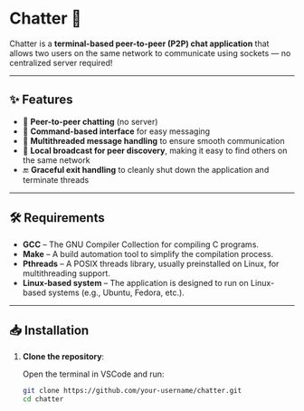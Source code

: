 # Chatter 💬

Chatter is a **terminal-based peer-to-peer (P2P) chat application** that allows two users on the same network to communicate using sockets — no centralized server required!

---

## ✨ Features

- 🔄 **Peer-to-peer chatting** (no server)
- 🔧 **Command-based interface** for easy messaging
- 🧵 **Multithreaded message handling** to ensure smooth communication
- 📡 **Local broadcast for peer discovery**, making it easy to find others on the same network
- 🔚 **Graceful exit handling** to cleanly shut down the application and terminate threads

---

## 🛠 Requirements

- **GCC** – The GNU Compiler Collection for compiling C programs.
- **Make** – A build automation tool to simplify the compilation process.
- **Pthreads** – A POSIX threads library, usually preinstalled on Linux, for multithreading support.
- **Linux-based system** – The application is designed to run on Linux-based systems (e.g., Ubuntu, Fedora, etc.).

---

## 📥 Installation

1. **Clone the repository**:

   Open the terminal in VSCode and run:

   ```bash
   git clone https://github.com/your-username/chatter.git
   cd chatter
